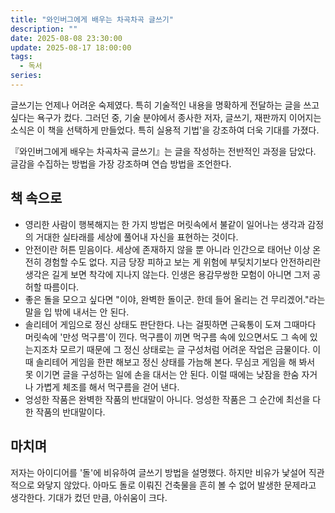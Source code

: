 ```yaml
---
title: "와인버그에게 배우는 차곡차곡 글쓰기"
description: ""
date: 2025-08-08 23:30:00
update: 2025-08-17 18:00:00
tags:
  - 독서
series: 
---
```


글쓰기는 언제나 어려운 숙제였다. 특히 기술적인 내용을 명확하게 전달하는 글을 쓰고 싶다는 욕구가 컸다.
그러던 중, 기술 분야에서 종사한 저자, 글쓰기, 재판까지 이어지는 소식은 이 책을 선택하게 만들었다. 특히 실용적 기법'을 강조하여 더욱 기대를 가졌다.

『와인버그에게 배우는 차곡차곡 글쓰기』는 글을 작성하는 전반적인 과정을 담았다. 글감을 수집하는 방법을 가장 강조하며 연습 방법을 조언한다.

## 책 속으로

- 영리한 사람이 행복해지는 한 가지 방법은 머릿속에서 불같이 일어나는 생각과 감정의 거대한 실타래를 세상에 풀어내 자신을 표현하는 것이다.
- 안전이란 허튼 믿음이다. 세상에 존재하지 않을 뿐 아니라 인간으로 태어난 이상 온전히 경험할 수도 없다. 지금 당장 피하고 보는 게 위험에 부딪치기보다
  안전하리란 생각은 길게 보면 착각에 지나지 않는다. 인생은 용감무쌍한 모험이 아니면 그저 공허할 따름이다.
- 좋은 돌을 모으고 싶다면 "이야, 완벽한 돌이군. 한데 들어 올리는 건 무리겠어."라는 말을 입 밖에 내서는 안 된다.
- 솔리테어 게임으로 정신 상태도 판단한다. 나는 걸핏하면 근육통이 도져 그때마다 머릿속에 '만성 먹구름'이 낀다. 먹구름이 끼면 먹구름 속에 있으면서도 그 속에 있는지조차 모르기 때문에 그 정신 상태로는
  글 구성처럼 어려운 작업은 금물이다. 이때 솔리테어 게임을 한판 해보고 정신 상태를 가늠해 본다. 무심코 게임을 해 봐서 못 이기면 글을 구성하는 일에 손을 대서는 안 된다. 이럴 때에는 낮잠을 한숨 자거나
  가볍게 체조를 해서 먹구름을 걷어 낸다.
- 엉성한 작품은 완벽한 작품의 반대말이 아니다. 엉성한 작품은 그 순간에 최선을 다한 작품의 반대말이다.

## 마치며

저자는 아이디어를 '돌'에 비유하여 글쓰기 방법을 설명했다. 하지만 비유가 낯설어 직관적으로 와닿지 않았다. 아마도 돌로 이뤄진 건축물을 흔히 볼 수 없어 발생한 문제라고 생각한다.
기대가 컸던 만큼, 아쉬움이 크다.
